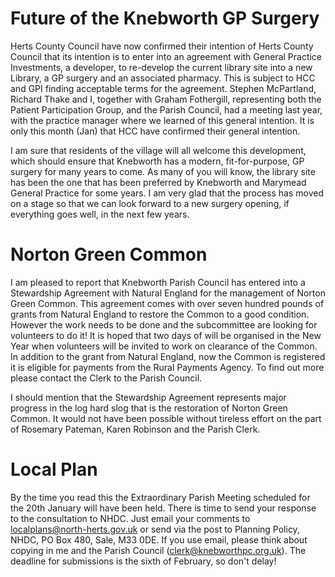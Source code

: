 Future of the Knebworth GP Surgery
==================================

Herts County Council have now confirmed their intention of Herts County Council that its intention is to enter into an agreement with General Practice Investments, a developer, to re-develop the current library site into a new Library, a GP surgery and an associated pharmacy. This is subject to HCC and GPI finding acceptable terms for the agreement. Stephen McPartland, Richard Thake and I, together with Graham Fothergill, representing both the Patient Participation Group, and the Parish Council, had a meeting last year, with the practice manager where we learned of this general intention. It is only this month (Jan) that HCC have confirmed their general intention.

I am sure that residents of the village will all welcome this development, which should ensure that Knebworth has a modern, fit-for-purpose, GP surgery for many years to come. As many of you will know, the library site has been the one that has been preferred by Knebworth and Marymead General Practice for some years. I am very glad that the process has moved on a stage so that we can look forward to a new surgery opening, if everything goes well, in the next few years.

Norton Green Common
===================

I am pleased to report that Knebworth Parish Council has entered into a Stewardship Agreement with Natural England for the management of Norton Green Common. This agreement comes with over seven hundred pounds of grants from Natural England to restore the Common to a good condition. However the work needs to be done and the subcommittee are looking for volunteers to do it! It is hoped that two days of will be organised in the New Year when volunteers will be invited to work on clearance of the Common. In addition to the grant from Natural England, now the Common is registered it is eligible for payments from the Rural Payments Agency. To find out more please contact the Clerk to the Parish Council.

I should mention that the Stewardship Agreement represents major progress in the log hard slog that is the restoration of Norton Green Common. It would not have been possible without tireless effort on the part of Rosemary Pateman, Karen Robinson and the Parish Clerk.

Local Plan
==========

By the time you read this the Extraordinary Parish Meeting scheduled for the 20th January will have been held. There is time to send your response to the consultation to NHDC. Just email your comments to localplans@north-herts.gov.uk or send via the post to Planning Policy, NHDC, PO Box 480, Sale, M33 0DE. If you use email, please think about copying in me and the Parish Council (clerk@knebworthpc.org.uk). The deadline for submissions is the sixth of February, so don't delay!
